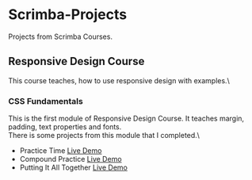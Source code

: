 # Scrimba-Projects
Projects from Scrimba Courses.

## Responsive Design Course

This course teaches, how to use responsive design with examples.\

### CSS Fundamentals

This is the first module of Responsive Design Course. It teaches margin, padding, text properties and fonts.\
There is some projects from this module that I completed.\
- Practice Time [Live Demo](https://muhammedogz.github.io/Scrimba-Projects/Responsive-Design/CSS-Fundamentals/Practice-Time/)
- Compound Practice [Live Demo](https://muhammedogz.github.io/Scrimba-Projects/Responsive-Design/CSS-Fundamentals/Compound-Practice/compound.html)
- Putting It All Together [Live Demo](https://muhammedogz.github.io/Scrimba-Projects/Responsive-Design/CSS-Fundamentals/Putting-It-All-Together)